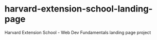 # harvard-extension-school-landing-page
Harvard Extension School - Web Dev Fundamentals landing page project 
